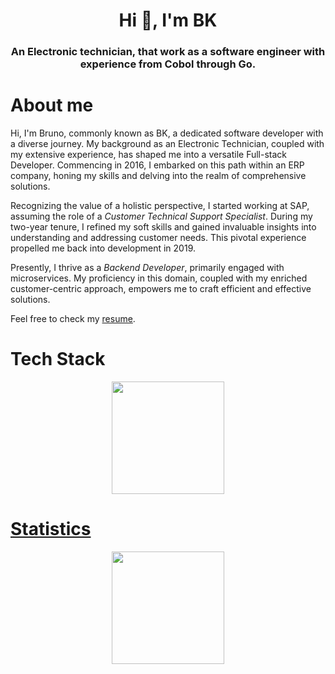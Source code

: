 <h1 align="center">Hi 👋, I'm BK</h1>
<h3 align="center">An Electronic technician, that work as a software engineer with experience from Cobol through Go.</h3>

# About me

<p align="justify">

Hi, I'm Bruno, commonly known as BK, a dedicated software developer with a diverse journey. My background as an Electronic Technician, coupled with my extensive experience, has shaped me into a versatile Full-stack Developer. Commencing in 2016, I embarked on this path within an ERP company, honing my skills and delving into the realm of comprehensive solutions.

Recognizing the value of a holistic perspective, I started working at SAP, assuming the role of a *Customer Technical Support Specialist*. During my two-year tenure, I refined my soft skills and gained invaluable insights into understanding and addressing customer needs. This pivotal experience propelled me back into development in 2019.

Presently, I thrive as a *Backend Developer*, primarily engaged with microservices. My proficiency in this domain, coupled with my enriched customer-centric approach, empowers me to craft efficient and effective solutions.

Feel free to check my [resume](https://github.com/BrunoKrugel/resume/blob/main/pdfresume_en.pdf).

</p>

# Tech Stack

<div align="center">
  <p align="center"> <a href="https://github.com/brunokrugel"> <img height="180em" src="https://github-readme-stats.vercel.app/api/top-langs/?username=brunokrugel&layout=compact&theme=tokyonight"/> </p>
</div>

# Statistics

<p align="center">
  <p align="center"> <a href="https://github.com/brunokrugel"> <img height="180em" src="https://github-readme-stats-git-masterrstaa-rickstaa.vercel.app/api?username=brunokrugel&show_icons=true&theme=tokyonight&include_all_commits=true&count_private=true"/> </p>
</p>

